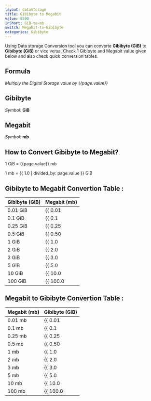 ```yaml
---
layout: dataStorage
title: Gibibyte to Megabit
value: 8590
inShort: GiB-to-mb
switch: Megabit-to-Gibibyte
categories: Gibibyte
---
```


Using Data storage Conversion tool you can converte **Gibibyte (GiB)** to **Gibibyte (GiB)** or vice versa. Check 1 Gibibyte and Megabit value given below and also check quick conversion tables.

## Formula
*Multiply the Digital Storage value by {{page.value}}*

## Gibibyte
*Symbol:* **GiB**

## Megabit
*Symbol:* **mb**

## How to Convert Gibibyte to Megabit?

1 GiB = {{page.value}} mb

1 mb = {{ 1.0 | divided_by: page.value }} GiB


## Gibibyte to Megabit Convertion Table :

| Gibibyte (GiB) | Megabit (mb) |
| ---- | ---- |
| 0.01 GiB | {{ 0.01 | times: page.value | round: 12 }} mb |
| 0.1 GiB | {{ 0.1 | times: page.value | round: 12 }} mb |
| 0.25 GiB | {{ 0.25 | times: page.value | round: 12 }} mb |
| 0.5 GiB | {{ 0.50 | times: page.value | round: 12 }} mb |
| 1 GiB | {{ 1.0 | times: page.value | round: 12 }} mb |
| 2 GiB | {{ 2.0 | times: page.value | round: 12 }} mb |
| 3 GiB | {{ 3.0 | times: page.value | round: 12 }} mb |
| 5 GiB | {{ 5.0 | times: page.value | round: 12 }} mb |
| 10 GiB | {{ 10.0 | times: page.value | round: 12 }} mb |
| 100 GiB | {{ 100.0 | times: page.value | round: 12 }} mb |

## Megabit to Gibibyte Convertion Table :

| Megabit (mb) | Gibibyte (GiB) |
| ---- | ---- |
| 0.01 mb | {{ 0.01 | divided_by: page.value | round: 12 }} GiB |
| 0.1 mb | {{ 0.1 | divided_by: page.value | round: 12 }} GiB |
| 0.25 mb | {{ 0.25 | divided_by: page.value | round: 12 }} GiB |
| 0.5 mb | {{ 0.50 | divided_by: page.value | round: 12 }} GiB |
| 1 mb | {{ 1.0 | divided_by: page.value | round: 12 }} GiB |
| 2 mb | {{ 2.0 | divided_by: page.value | round: 12 }} GiB |
| 3 mb | {{ 3.0 | divided_by: page.value | round: 12 }} GiB |
| 5 mb | {{ 5.0 | divided_by: page.value | round: 12 }} GiB |
| 10 mb | {{ 10.0 | divided_by: page.value | round: 12 }} GiB |
| 100 mb | {{ 100.0 | divided_by: page.value | round: 12 }} GiB |


<script>
document.getElementById('selectInput')[13].selected = true
document.getElementById('selectOutput')[6].selected = true
</script>
